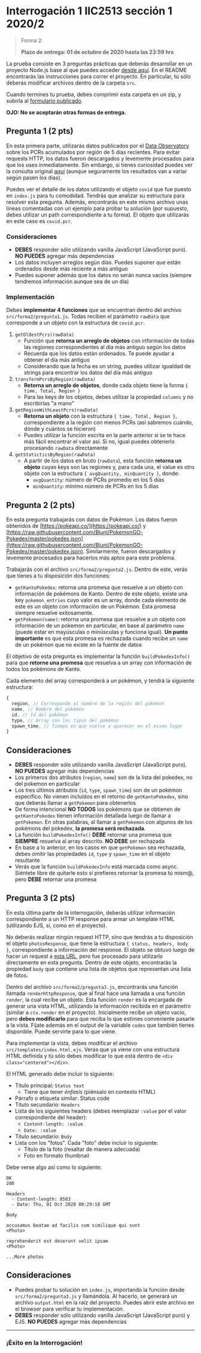 # Interrogación 1 IIC2513 sección 1 2020/2
> Forma 2
>
> **Plazo de entrega: 01 de octubre de 2020 hasta las 23:59 hrs**

La prueba consiste en 3 preguntas prácticas que deberás desarrollar en un proyecto Node.js base al que puedes acceder [desde aquí](https://github.com/IIC2513-2020-2/interrogation-one). En el README encontrarás las instrucciones para correr el proyecto. En particular, tú sólo deberás modificar archivos dentro de la carpeta `src`.

Cuando termines tu prueba, debes comprimir esta carpeta en un zip, y subirla al [formulario publicado](https://forms.gle/TNBd4C6nMDW9mD587).

**OJO: No se aceptarán otras formas de entrega.**

## Pregunta 1 (2 pts)

En esta primera parte, utilizarás datos publicados por el [Data Observatory](https://github.com/Data-Observatory/covid19-API) sobre los PCRs acumulados por región de 5 días recientes. Para evitar requests HTTP, los datos fueron descargados y levemente procesados para que los uses inmediatamente. Sin embargo, si tienes curiosidad puedes ver la consulta original [aquí](http://covid19.dataobservatory.net:85/query?db=covid19&q=SELECT%20*%20FROM%20%22PCR_Regional%22%20ORDER%20BY%20time%20DESC%20LIMIT%2080) (aunque seguramente los resultados van a variar según pasen los días).

Puedes ver el detalle de los datos utilizando el objeto `covid` que fue puesto en `index.js` para tu comodidad. Tendrás que analizar su estructura para resolver esta pregunta. Además, encontrarás en este mismo archivo unas líneas comentadas con un ejemplo para probar tu solución (por supuesto, debes utilizar un path correspondiente a tu forma). El objeto que utilizarás en este caso es `covid.pcr`.

### Consideraciones
- **DEBES** responder sólo utilizando vanilla JavaScript (JavaScript puro). **NO PUEDES** agregar más dependencias
- Los datos incluyen arreglos según días. Puedes suponer que están ordenados desde más reciente a más antiguo
- Puedes suponer además que los datos no serán nunca vacíos (siempre tendremos información aunque sea de un día)

### Implementación

Debes **implementar 4 funciones** que se encuentran dentro del archivo `src/forma2/pregunta1.js`. Todas reciben el parámetro `rawData` que corresponde a un objeto con la estructura de `covid.pcr`.

1. `getOldestPcrs(rawData)`
    - Función que **retorna un arreglo de objetos** con información de todas las regiones correspondientes al día más antiguo según los datos
    - Recuerda que los datos están ordenados. Te puede ayudar a obtener el día más antiguo
    - Considerando que la fecha es un string, puedes utilizar igualdad de strings para encontrar los datos del día más antiguo
2. `transformPcrsByRegion(rawData)`
    - **Retorna un arreglo de objetos**, donde cada objeto tiene la forma `{ time, Total, Region }`
    - Para las keys de los objetos, debes utilizar la propiedad `columns` y no escribirlas "a mano"
3. `getRegionWithLeastPcrs(rawData)`
    - **Retorna un objeto** con la estructura `{ time, Total, Region }`, correspondiente a la región con menos PCRs (así sabremos cuándo, dónde y cuántos se hicieron)
    - Puedes utilizar la función escrita en la parte anterior si se te hace más fácil encontrar el valor así. Si no, igual puedes obtenerlo procesando `rawData` directamente
4. `getStaticticsByRegion(rawData)`
    - A partir de los datos en bruto (`rawData`), esta función **retorna un objeto** cuyas keys son las regiones y, para cada una, el value es otro objeto con la estructura `{ avgQuantity, minQuantity }`, donde:
      - `avgQuantity`: número de PCRs promedio en los 5 días
      - `minQuantity`: mínimo número de PCRs en los 5 días

## Pregunta 2 (2 pts)

En esta pregunta trabajarás con datos de Pokémon. Los datos fueron obtenidos de [https://pokeapi.co/](https://pokeapi.co/) y [https://raw.githubusercontent.com/Biuni/PokemonGO-Pokedex/master/pokedex.json](https://raw.githubusercontent.com/Biuni/PokemonGO-Pokedex/master/pokedex.json). Similarmente, fueron descargados y levemente procesados para hacerlos más aptos para este problema.

Trabajarás con el archivo `src/forma2/pregunta2.js`. Dentro de este, verás que tienes a tu disposición dos funciones:

- `getKantoPokedex`: retorna una promesa que resuelve a un objeto con información de pokémons de Kanto. Dentro de este objeto, existe una key `pokemon_entries` cuyo valor es un array, donde cada elemento de este es un objeto con información de un Pokémon. Esta promesa siempre resuelve exitosamente.
- `getPokemon(name)`: retorna una promesa que resuelve a un objeto con información de un pokemon en particular, en base al parámetro `name` (puede estar en mayúsculas o minúsculas y funciona igual). **Un punto importante** es que esta promesa es rechazada cuando recibe un `name` de un pokémon que no existe en la fuente de datos

El objetivo de esta pregunta es implementar la función `buildPokedexInfo()` para que **retorne una promesa** que resuelva a un array con información de todos los pokémons de Kanto.

Cada elemento del array corresponderá a un pokémon, y tendrá la siguiente estructura:
```javascript
{
  region, // Corresponde al nombre de la región del pokémon
  name, // Nombre del pokémon
  id, // Id del pokémon
  type, // Array con los tipos del pokémon
  spawn_time, // Tiempo en que vuelve a aparecer en el mismo lugar
}
```

## Consideraciones
- **DEBES** responder sólo utilizando vanilla JavaScript (JavaScript puro). **NO PUEDES** agregar más dependencias
- Los primeros dos atributos (`region`, `name`) son de la lista del pokedex, no del pokemon en particular
- Los tres últimos atributos (`id`, `type`, `spawn_time`) son de un pokémon específico. No vienen incluidos en el retorno de `getKantoPokedex`, sino que deberás llamar a `getPokemon` para obtenerlos
- De forma intencional **NO TODOS** los pokémons que se obtienen de `getKantoPokedex` tienen información detallada luego de llamar a `getPokemon`. En otras palabras, al llamar a `getPokemon` con algunos de los pokémons del pokedex, **la promesa será rechazada**.
- La función `buildPokedexInfo()` **DEBE** retornar una promesa que **SIEMPRE** resuelva al array descrito. **NO DEBE** ser rechazada
- En base a lo anterior, en los casos en que `getPokemon` sea rechazada, debes omitir las propiedades `id`, `type` y `spawn_time` en el objeto resultante
- Verás que la función `buildPokedexInfo` está marcada como async. Siéntete libre de quitarle esto si prefieres retornar la promesa tú mism@, pero **DEBE** retornar una promesa

## Pregunta 3 (2 pts)

En esta última parte de la interrogación, deberás utilizar información correspondiente a un HTTP response para armar un template HTML (utilizando EJS, sí, como en el proyecto).

No deberás realizar ningún request HTTP, sino que tendrás a tu disposición el objeto `photosResponse`, que tiene la estructura `{ status, headers, body }`, correspondiente a información del response. El objeto se obtuvo luego de hacer un request a [esta URL](https://jsonplaceholder.typicode.com/photos), pero fue procesado para utilizarlo directamente en esta pregunta. Dentro de este objeto, encontrarás la propiedad `body` que contiene una lista de objetos que representan una lista de fotos.

Dentro del archivo `src/forma2/pregunta3.js`, encontrarás una función llamada `renderHttpResponse`, que al final hace una llamada a una función `render`, la cual recibe un objeto. Esta función `render` es la encargada de generar una vista HTML, utilizando la información recibida en el parámetro (similar a `ctx.render` en el proyecto). Inicialmente recibe un objeto vacío, pero **debes modificarlo** para que reciba lo que estimes conveniente pasarle a la vista. Fíjate además en el output de la variable `codes` que también tienes disponible. Puede servirte para lo que viene.

Para implementar la vista, debes modificar el archivo `src/templates/index.html.ejs`. Verás que ya viene con una estructura HTML definida y tú sólo debes modificar lo que está dentro de `<div class="centered"></div>`.

El HTML generado debe incluir lo siguiente:
- Título principal: `Status text`
  - Tiene que tener *énfasis* (piénsalo en contexto HTML)
- Párrafo o etiqueta similar: Status code
- Título secundario: `Headers`
- Lista de los siguientes headers (debes reemplazar `:value` por el valor correspondiente del header):
  - `Content-length: :value`
  - `Date: :value`
- Título secundario: `Body`
- Lista con los "fotos". Cada "foto" debe incluir lo siguiente:
  - Título de la foto (resaltar de manera adecuada)
  - Foto en formato thumbnail

Debe verse algo así como lo siguiente:
```
OK
200

Headers
  - Content-length: 8503
  - Date: Thu, 01 Oct 2020 00:29:18 GMT

Body

accusamus beatae ad facilis cum similique qui sunt
<Photo>

reprehenderit est deserunt velit ipsam
<Photo>

...More photos
```

## Consideraciones
- Puedes probar tu solución en `index.js`, importando la función desde `src/forma2/pregunta3.js` y llamándola. Al hacerlo, se generará un archivo `output.html` en la raíz del proyecto. Puedes abrir este archivo en el browser para verificar tu implementación.
- **DEBES** responder sólo utilizando vanilla JavaScript (JavaScript puro) y EJS. **NO PUEDES** agregar más dependencias

---

### ¡Éxito en la Interrogación!
